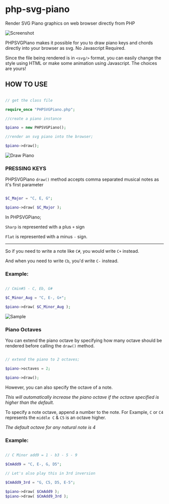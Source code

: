 # php-svg-piano
Render SVG Piano graphics on web browser directly from PHP

![Screenshot](https://i.imgur.com/SoccqnB.png)

PHPSVGPiano makes it possible for you to draw piano keys and chords directly into your browser as svg. No Javascript Required.

Since the file being rendered is in ```<svg/>``` format, you can easily change the style using HTML or make some animation using Javascript. The choices are yours!

## HOW TO USE

```php

// get the class file

require_once "PHPSVGPiano.php";

//create a piano instance

$piano = new PHPSVGPiano();

//render an svg piano into the browser;

$piano->draw();

```

![Draw Piano](https://i.imgur.com/1Xn0FIX.png)

### PRESSING KEYS

PHPSVGPiano ```draw()``` method accepts comma separated musical notes as it's first parameter

```php

$C_Major = "C, E, G";

$piano->draw( $C_Major );

```

In PHPSVGPiano;

```Sharp``` is represented with a plus ``` + ``` sign

```Flat``` is represented with a minus ```-``` sign. 

---

So if you need to write a note like ```C#```, you would write ```C+``` instead.

And when you need to write ```Cb```, you'd write ```C-``` instead.

### Example:

```php

// Cmin#5 - C, Eb, G#

$C_Minor_Aug = "C, E-, G+";

$piano->draw( $C_Minor_Aug );

```

![Sample](https://i.imgur.com/lpwYvla.png)


### Piano Octaves

You can extend the piano octave by specifying how many octave should be rendered before calling the ```draw()``` method.

```php

// extend the piano to 2 octaves;

$piano->octaves = 2;

$piano->draw();

```

However, you can also specify the octave of a note. 

*This will automatically increase the piano octave if the octave specified is higher than the default.*

To specify a note octave, append a number to the note. For Example, ```C``` or ```C4``` represents the ```middle C``` & ```C5``` is an octave higher.

*The default octave for any natural note is 4*

### Example:

```php

// C Minor add9 = 1 - b3 - 5 - 9

$CmAdd9 = "C, E-, G, D5";

// Let's also play this in 3rd inversion

$CmAdd9_3rd = "G, C5, D5, E-5";

$piano->draw( $CmAdd9 );
$piano->draw( $CmAdd9_3rd );

```



